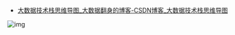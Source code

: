 - [大数据技术栈思维导图_大数据翻身的博客-CSDN博客_大数据技术栈思维导图](https://blog.csdn.net/qq_56870570/article/details/123087216?spm=1001.2014.3001.5502)

![img](https://img-blog.csdnimg.cn/img_convert/00ce0360032087872e03751611599509.png)